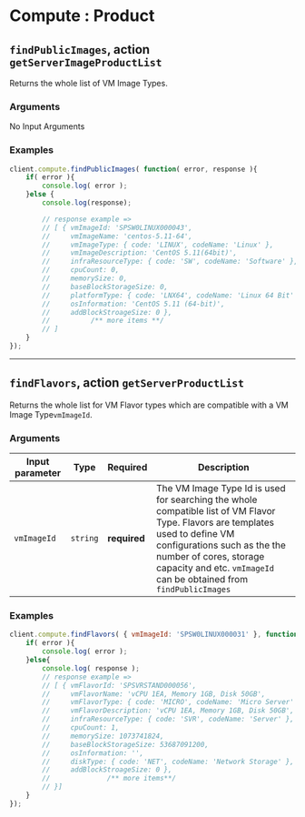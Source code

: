 # Compute : Product  
## `findPublicImages`, action `getServerImageProductList` 
Returns the whole list of VM Image Types.

### Arguments  
 No Input Arguments
 
### Examples  
```javascript
client.compute.findPublicImages( function( error, response ){
    if( error ){
        console.log( error );
    }else {
        console.log(response);

        // response example =>
        // [ { vmImageId: 'SPSW0LINUX000043',
        //     vmImageName: 'centos-5.11-64',
        //     vmImageType: { code: 'LINUX', codeName: 'Linux' },
        //     vmImageDescription: 'CentOS 5.11(64bit)',
        //     infraResourceType: { code: 'SW', codeName: 'Software' },
        //     cpuCount: 0,
        //     memorySize: 0,
        //     baseBlockStorageSize: 0,
        //     platformType: { code: 'LNX64', codeName: 'Linux 64 Bit' },
        //     osInformation: 'CentOS 5.11 (64-bit)',
        //     addBlockStroageSize: 0 },
        //          /** more items **/
        // ]
    }
});
```

---

## `findFlavors`, action `getServerProductList` 
Returns the whole list for VM Flavor types which are compatible with a VM Image Type`vmImageId`.  

### Arguments  

| Input parameter   | Type       | Required    | Description |
|-------------------|------------|-------------|-------------|
| `vmImageId` | `string`   | **required**|  The VM Image Type Id is used for searching the whole compatible list of VM Flavor Type. Flavors are templates used to define VM configurations such as the the number of cores, storage capacity and etc. `vmImageId` can be obtained from `findPublicImages`|

### Examples  
```javascript
client.compute.findFlavors( { vmImageId: 'SPSW0LINUX000031' }, function( error, response ){
    if( error ){
        console.log( error );
    }else{
        console.log( response );
        // response example =>
        // [ { vmFlavorId: 'SPSVRSTAND000056',
        //     vmFlavorName: 'vCPU 1EA, Memory 1GB, Disk 50GB',
        //     vmFlavorType: { code: 'MICRO', codeName: 'Micro Server' },
        //     vmFlavorDescription: 'vCPU 1EA, Memory 1GB, Disk 50GB',
        //     infraResourceType: { code: 'SVR', codeName: 'Server' },
        //     cpuCount: 1,
        //     memorySize: 1073741824,
        //     baseBlockStorageSize: 53687091200,
        //     osInformation: '',
        //     diskType: { code: 'NET', codeName: 'Network Storage' },
        //     addBlockStroageSize: 0 },
        //              /** more items**/
        // }]
    }
});
```
